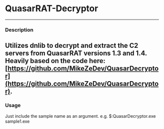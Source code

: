 # QuasarRAT-Decryptor
---
### Description

Utilizes dnlib to decrypt and extract the C2 servers from QuasarRAT versions 1.3 and 1.4. Heavily based on the code here: [https://github.com/MikeZeDev/QuasarDecryptor](https://github.com/MikeZeDev/QuasarDecryptor).
---

### Usage
Just include the sample name as an argument. e.g. $:QuasarDecryptor.exe sample1.exe
